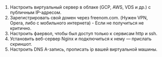 1. Настроить виртуальный сервер в облаке (GCP, AWS, VDS и др.) с публичным IP-адресом.
2. Зарегистрировать свой домен через freenom.com. (Нужен VPN, Opera, либо с мобильного интернета) - Если не получиться не критично.
3. Настроить фаервол, чтобы был доступ только к сервисам http и ssh.
4. Установить веб-сервер Nginx и подключиться к нему — прислать скриншот.
5. Настроить DNS A-запись, прописать ip вашей виртуальной машины.